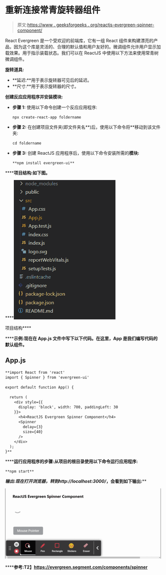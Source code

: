 # 重新连接常青旋转器组件

> 原文:[https://www . geeksforgeeks . org/reactjs-evergreen-spinner-component/](https://www.geeksforgeeks.org/reactjs-evergreen-spinner-component/)

React Evergreen 是一个受欢迎的前端库，它有一组 React 组件来构建漂亮的产品，因为这个库是灵活的、合理的默认值和用户友好的。微调组件允许用户显示加载效果。用于指示装载状态。我们可以在 ReactJS 中使用以下方法来使用常青树微调组件。

**旋转道具:**

*   **延迟:**用于表示旋转器可见后的延迟。
*   **尺寸:**用于表示旋转器的尺寸。

**创建反应应用程序并安装模块:**

*   **步骤 1:** 使用以下命令创建一个反应应用程序:

    ```
    npx create-react-app foldername
    ```

*   **步骤 2:** 在创建项目文件夹(即文件夹名**)后，使用以下命令将**移动到该文件夹:

    ```
    cd foldername
    ```

*   **步骤 3:** 创建 ReactJS 应用程序后，使用以下命令安装所需的****模块:****

    ```
    **npm install evergreen-ui**
    ```

******项目结构:**如下图。****

****![](img/f04ae0d8b722a9fff0bd9bd138b29c23.png)

项目结构**** 

******示例:**现在在 **App.js** 文件中写下以下代码。在这里，App 是我们编写代码的默认组件。****

## ****App.js****

```
**import React from 'react'
import { Spinner } from 'evergreen-ui'

export default function App() {

  return (
    <div style={{
      display: 'block', width: 700, paddingLeft: 30
    }}>
      <h4>ReactJS Evergreen Spinner Component</h4>
      <Spinner
        delay={3}
        size={40}
      />
    </div>
  );
}**
```

******运行应用程序的步骤:**从项目的根目录使用以下命令运行应用程序:****

```
**npm start**
```

******输出:**现在打开浏览器，转到***http://localhost:3000/***，会看到如下输出:****

****![](img/a0e53579189bdec2b2717b79e5edd5f9.png)****

******参考:**T2】https://evergreen.segment.com/components/spinner****